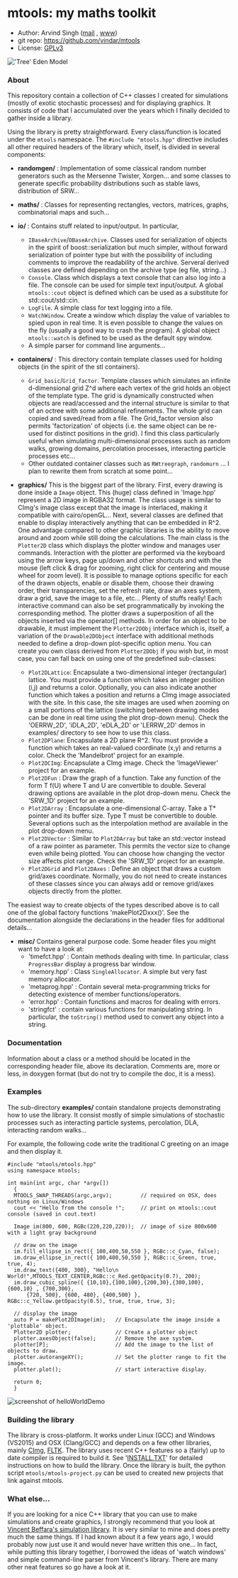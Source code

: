 # mtools: my maths toolkit

- Author:   Arvind Singh ([mail](mailto:arvind.singh@math.u-psud.fr) , [www](http://www.math.u-psud.fr/~singh/))
- git repo: https://github.com/vindar/mtools
- License:  [GPLv3](http://www.gnu.org/licenses/gpl-3.0.html)

!['Tree' Eden Model](./mtools.png)

### About

This repository contain a collection of C++ classes I created for simulations (mostly of exotic stochastic processes) and for displaying graphics. It consists of code that I accumulated over the years which I finally decided to gather inside a library. 

Using the library is pretty straightforward. Every class/function is located under the `mtools` namespace. The `#include "mtools.hpp"` directive includes all other required headers of the library which, itself, is divided in several components:

  - **randomgen/** : Implementation of some classical random number generators such as the Mersenne Twister, Xorgen... and some classes to generate specific probability distributions such as stable laws, distribution of SRW...

  - **maths/** : Classes for representing rectangles, vectors, matrices, graphs, combinatorial maps and such... 

  - **io/** : Contains stuff related to input/output. In particular, 
    - `IBaseArchive`/`OBaseArchive`. Classes used for serialization of objects in the spirit of boost::serialization but much simpler, without forward serialization of pointer type but with the possibility of including comments to improve the readability of the archive. Serveral derived classes are defined depending on the archive type (eg file, string...)
    - `Console`. Class which displays a text console that can also log into a file. The console can be used for simple text input/output. A global `mtools::cout` object is defined which can be used as a substitute for std::cout/std::cin.
    - `LogFile`. A simple class for text logging into a file.
    - `WatchWindow`. Create a window which display the value of variables to spied upon in real time. It is even possible to change the values on the fly (usually a good way to crash the program). A global object `mtools::watch` is defined to be used as the default spy window. 
    - A simple parser for command line arguments...

  - **containers/** : This directory contain template classes used for holding objects (in the spirit of the stl containers).
    - `Grid_basic`/`Grid_factor`. Template classes which simulates an infinite d-dimensional grid Z^d where each vertex of the grid holds an object of the template type. The grid is dynamically constructed when objects are read/accessed and the internal structure is similar to that of an octree with some additional refinements. The whole grid can copied and saved/read from a file. The Grid_factor version also permits 'factorization' of objects (i.e. the same object can be re-used for distinct positions in the grid). I find this class particularly useful when simulating multi-dimensional processes such as random walks, growing domains, percolation processes, interacting particle processes etc...
    - Other outdated container classes such as `RWtreegraph`, `randomurn` ...  I plan to rewrite them from scratch at some point...

  - **graphics/** This is the biggest part of the library. First, every drawing is done inside a `Image` object. This (huge) class defined in 'Image.hpp' represent a 2D image in RGBA32 format. The class usage is similar to CImg's image class except that the image is interlaced, making it compatible with cairo/openGL... Next, several classes are defined that enable to display interactively anything that can be embedded in R^2. One advantage compared to other graphic libraries is the ability to move around and zoom while still doing the calculations. The main class is the `Plotter2D` class which displays the plotter window and manages user commands. Interaction with the plotter are performed via the keyboard using the arrow keys, page up/down and other shortcuts and with the mouse (left click & drag for zooming, right click for centering and mouse wheel for zoom level). It is possible to manage options specific for each of the drawn objects, enable or disable them, choose their drawing order, their transparencies, set the refresh rate, draw an axes system, draw a grid, save the image to a file, etc... Plenty of stuffs really! Each interactive command can also be set programmatically by invoking the corresponding method. The plotter draws a superposition of all the objects inserted via the operator[] methods. In order for an object to be drawable, it must implement the `Plotter2DObj` interface which is, itself, a variation of the `Drawable2DObject` interface with additional methods needed to define a drop-down plot-specific option menu. You can create you own class derived from  `Plotter2DObj` if you wish but, in most case, you can fall back on using one of the predefined sub-classes:
    - `Plot2DLattice`: Encapsulate a two-dimensional integer (rectangular) lattice. You must provide a function which takes an integer position (i,j) and returns a color. Optionally, you can also indicate another function which takes a position and returns a CImg image associated with the site. In this case, the site images are used when zooming on a small portions of the lattice (switching between drawing modes can be done in real time using the plot drop-down menu). Check the 'OERRW_2D', 'iDLA_2D', 'eDLA_2D' or 'LERRW_2D' demos in examples/ directory to see how to use this class.
    - `Plot2DPlane`: Encapsulate a 2D plane R^2. You must provide a function which takes an real-valued coordinate (x,y) and returns a color. Check the 'Mandelbrot' project for an example.
    - `Plot2DCImg`: Encapsulate a CImg image. Check the 'ImageViewer' project for an example.
    - `Plot2DFun` : Draw the graph of a function. Take any function of the form T f(U) where T and U are convertible to double. Several drawing options are available in the plot drop-down menu. Check the 'SRW_1D' project for an example.
    - `Plot2DArray` : Encapsulate a one-dimensional C-array. Take a T* pointer and its buffer size. Type T must be convertible to double. Several options such as the interpolation method are available in the plot drop-down menu.
    - `Plot2DVector` : Similar to `Plot2DArray` but take an std::vector<T> instead of a raw pointer as parameter. This permits the vector size to change even while being plotted. You can choose how changing the vector size affects plot range. Check the 'SRW_1D' project for an example.
    - `Plot2DGrid` and `Plot2DAxes` : Define an object that draws a custom grid/axes coordinate. Normally, you do not need to create instances of these classes since you can always add or remove grid/axes objects directly from the plotter.

  The easiest way to create objects of the types described above is to call one of the global factory functions 'makePlot2Dxxx()'. See the documentation alongside the declarations in the header files for additional details...  
  
  - **misc/** Contains general purpose code. Some header files you might want to have a look at:
    - 'timefct.hpp' : Contain methods dealing with time. In particular, class `ProgressBar` display a progress bar window.
    - 'memory.hpp' : Class `SingleAllocator`. A simple but very fast memory allocator.
    - 'metaprog.hpp' : Contain several meta-programming tricks for detecting existence of member functions/operators.
    - 'error.hpp' : Contain functions and macros for dealing with errors.
    - 'stringfct' : contain various functions for manipulating string. In particular, the `toString()` method used to convert any object into a string.


### Documentation
Information about a class or a method should be located in the corresponding header file, above its declaration. Comments are, more or less, in doxygen format (but do not try to compile the doc, it is a mess).


### Examples
The sub-directory **examples/** contain standalone projects demonstrating how to use the library. It consist mostly of simple simulations of stochastic processes such as interacting particle systems, percolation, DLA, interacting random walks...

For example, the following code write the traditional C greeting on an image and then display it. 
```
#include "mtools/mtools.hpp" 
using namespace mtools;

int main(int argc, char *argv[])
  {	
  MTOOLS_SWAP_THREADS(argc,argv);         // required on OSX, does nothing on Linux/Windows
  cout << "Hello from the console !";     // print on mtools::cout console (saved in cout.text)
    
  Image im(800, 600, RGBc(220,220,220));  // image of size 800x600 with a light gray background
    
  // draw on the image
  im.fill_ellipse_in_rect({ 100,400,50,550 }, RGBc::c_Cyan, false);
  im.draw_ellipse_in_rect({ 100,400,50,550 }, RGBc::c_Green, true, true, 4);
  im.draw_text({400, 300}, "Hello\n  World!",MTOOLS_TEXT_CENTER,RGBc::c_Red.getOpacity(0.7), 200);
  im.draw_cubic_spline({ {10,10},{100,100},{200,30},{300,100}, {600,10} , {700,300},
      {720, 500}, {600, 480}, {400,500} }, RGBc::c_Yellow.getOpacity(0.5), true, true, true, 3);
	
  // display the image
  auto P = makePlot2DImage(im);   // Encapsulate the image inside a 'plottable' object.	
  Plotter2D plotter;              // Create a plotter object
  plotter.axesObject(false);      // Remove the axe system.
  plotter[P];                     // Add the image to the list of objects to draw.  	
  plotter.autorangeXY();          // Set the plotter range to fit the image.
  plotter.plot();                 // start interactive display.
  
  return 0;
  }
````
![screenshot of helloWorldDemo](./examples/HelloWorldDemo/helloWorldDemo.png)

### Building the library
The library is cross-platform. It works under Linux (GCC) and Windows (VS2015) and OSX (Clang/GCC) and depends on a few other libraries, mainly [CImg](http://cimg.eu/), [FLTK](http://www.fltk.org). The library uses recent C++ features so a (fairly) up to date compiler is required to build it. See '[INSTALL.TXT](https://github.com/vindar/mtools/blob/master/INSTALL.TXT)' for detailed instructions on how to build the library. 
Once the library is built, the python script `mtools/mtools-project.py` can be used to created new projects that link against mtools.

### What else...
If you are looking for a nice C++ library that you can use to make simulations and create graphics, I strongly recommend that you look at [Vincent Beffara's simulation library](http://github.com/vbeffara/Simulations). It is very similar to mine and does pretty much the same things. If I had known about it a few years ago, I would probably now just use it and would never have written this one... In fact, while putting this library together, I borrowed the ideas of 'watch windows' and simple command-line parser from Vincent's library. There are many other neat features so go have a look at it.

